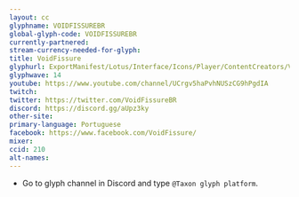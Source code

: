 ```yaml
---
layout: cc
glyphname: VOIDFISSUREBR
global-glyph-code: VOIDFISSUREBR
currently-partnered:
stream-currency-needed-for-glyph:
title: VoidFissure
glyphurl: ExportManifest/Lotus/Interface/Icons/Player/ContentCreators/VoidFissureBR.png
glyphwave: 14
youtube: https://www.youtube.com/channel/UCrgv5haPvhNUSzCG9hPgdIA
twitch:
twitter: https://twitter.com/VoidFissureBR
discord: https://discord.gg/aUpz3ky
other-site:
primary-language: Portuguese
facebook: https://www.facebook.com/VoidFissure/
mixer:
ccid: 210
alt-names:
---
```

* Go to glyph channel in Discord and type `@Taxon glyph platform`.
